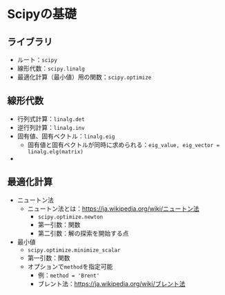 # Scipyの基礎

## ライブラリ
* ルート：`scipy`
* 線形代数：`scipy.linalg`
* 最適化計算（最小値）用の関数：`scipy.optimize`

## 線形代数
* 行列式計算：`linalg.det`
* 逆行列計算：`linalg.inv`
* 固有値、固有ベクトル：`linalg.eig`
  * 固有値と固有ベクトルが同時に求められる：`eig_value, eig_vector = linalg.elg(matrix)`
* 

## 最適化計算
* ニュートン法
  * ニュートン法とは：https://ja.wikipedia.org/wiki/ニュートン法
    * `scipy.optimize.newton`
    * 第一引数：関数
    * 第二引数：解の探索を開始する点
* 最小値
  * `scipy.optimize.minimize_scalar`
  * 第一引数：関数
  * オプションで`method`を指定可能
    * 例：`method = 'Brent'`
    * ブレント法：https://ja.wikipedia.org/wiki/ブレント法
